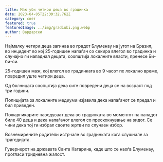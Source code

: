```yaml
---
title: Маж уби четири деца во градинка
date: 2023-04-05T22:39:32.762Z
category: свет
featured: true
featuredImage: ../img/gradiubi.png.webp
author: Вардарски
---
```


Најмалку четири деца загинаа во градот Блуменау на југот на Бразил, во инцидент во кој 25-годишен напаѓач со секира влегол во градинка и случајно ги нападнал децата, соопштија локалните власти, пренесе Би-би-си.

25-годишен маж, кој влегол во градинката во 9 часот по локално време, повредил уште четири деца.

Од болницата соопштија дека сите повредени деца се на возраст под три години.

Полицијата за локалните медиуми изјавила дека напаѓачот се предал и бил приведен.

Пожарникарите наведуваат дека во градинката во моментот на нападот биле 40 деца и дека напаѓачот влегол со прескокнување на ѕидот. Се чини дека тој ги избрал своите жртви по случаен избор.

Вознемирените родители истрчале во градинката кога слушнале за трагедијата.

Гувернерот на државата Санта Катарина, каде што се наоѓа Блуменау, прогласи тридневна жалост.
